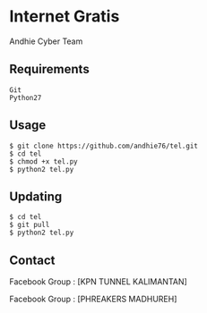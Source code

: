# Internet Gratis

Andhie Cyber Team


Requirements
------------

    Git
    Python27


Usage
-----

    $ git clone https://github.com/andhie76/tel.git
    $ cd tel
    $ chmod +x tel.py
    $ python2 tel.py


Updating
--------

    $ cd tel
    $ git pull
    $ python2 tel.py


Contact
-------
Facebook Group : [KPN TUNNEL KALIMANTAN]

Facebook Group : [PHREAKERS MADHUREH]
